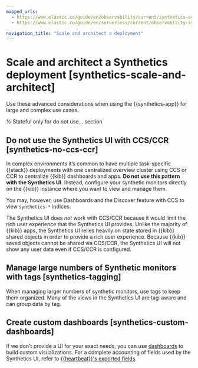 ```yaml
---
mapped_urls:
  - https://www.elastic.co/guide/en/observability/current/synthetics-scale-and-architect.html
  - https://www.elastic.co/guide/en/serverless/current/observability-synthetics-scale-and-architect.html

navigation_title: "Scale and architect a deployment"
---
```


# Scale and architect a Synthetics deployment [synthetics-scale-and-architect]

Use these advanced considerations when using the {{synthetics-app}} for large and complex use cases.

% Stateful only for do not use... section

## Do not use the Synthetics UI with CCS/CCR [synthetics-no-ccs-ccr]

In complex environments it’s common to have multiple task-specific {{stack}} deployments with one  centralized overview cluster using CCS or CCR to centralize {{kib}} dashboards and apps. **Do not use this pattern with the Synthetics UI**. Instead, configure your synthetic monitors directly on the {{kib}} instance where you want to view and manage them.

You may, however, use Dashboards and the Discover feature with CCS to view `synthetics-*` indices.

The Synthetics UI does *not* work with CCS/CCR because it would limit the rich user experience that the Synthetics UI provides. Unlike the majority of {{kib}} apps, the Synthetics UI relies heavily on state stored in {{kib}} shared objects in order to provide a rich user experience. Because {{kib}} saved objects cannot be shared via CCS/CCR, the Synthetics UI will not show any user data even if CCS/CCR is configured.


## Manage large numbers of Synthetic monitors with tags [synthetics-tagging]

When managing larger numbers of synthetic monitors, use tags to keep them organized. Many of the views in the Synthetics UI are tag-aware and can group data by tag.


## Create custom dashboards [synthetics-custom-dashboards]

If we don't provide a UI for your exact needs, you can use [dashboards](../../../explore-analyze/dashboards.md) to build custom visualizations. For a complete accounting of fields used by the Synthetics UI, refer to [{{heartbeat}}'s exported fields](asciidocalypse://docs/beats/docs/reference/ingestion-tools/beats-heartbeat/exported-fields.md).